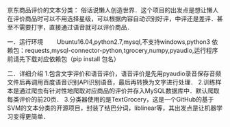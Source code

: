 京东商品评价的文本分类：
俗话说懒人创造世界．这个项目的出发点是想让懒人在评价商品时可以不用选择星级，可以根据内容自动识别好评，中评还是差评．甚至不需要打字，直接通过语音就可以评价商品．

一．运行环境
　　Ubuntu16.04,python2.7,mysql,不支持windows,python3
    依赖包：requests,mysql-connector-python,tgrocery,numpy,pyaudio,运行程序前请先下载对应依赖包（pip install 包名）

二．详细介绍
1.包含文字评价和语音评价，语音评价是先用pyaudio录音保存音频文件后再调用百度语音识别API识别语音，最后再转换为文字进行处理．
2.训练样本是通过爬虫有针对性地爬取对应商品的评价并存入MySQL数据库中．默认爬取每类评价的前20页．
3.分类器使用的是TextGrocery，这是一个GitHub的基于SVM的文本分类的开源项目，封装了结巴分词，liblinear等，其出发点是让机器学习变得更简单．

